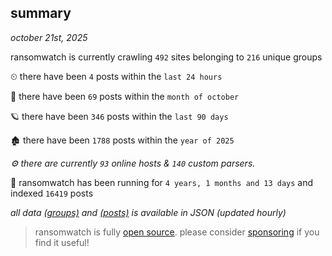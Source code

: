 
## summary
_october 21st, 2025_

ransomwatch is currently crawling `492` sites belonging to `216` unique groups

⏲ there have been `4` posts within the `last 24 hours`

🦈 there have been `69` posts within the `month of october`

🪐 there have been `346` posts within the `last 90 days`

🏚 there have been `1788` posts within the `year of 2025`

_⚙️ there are currently `93` online hosts & `140` custom parsers._

🦕 ransomwatch has been running for `4 years, 1 months and 13 days` and indexed `16419` posts

_all data  [(groups)](http://ransomwhat.telemetry.ltd/groups) and [(posts)](http://ransomwhat.telemetry.ltd/posts) is available in JSON (updated hourly)_

> ransomwatch is fully [open source](https://github.com/joshhighet/ransomwatch#ransomwatch--). please consider [sponsoring](https://github.com/sponsors/joshhighet) if you find it useful!
